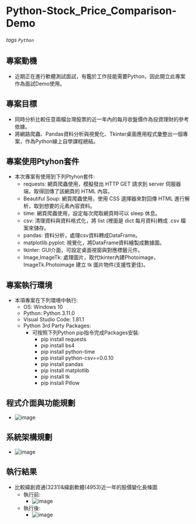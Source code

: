 # Python-Stock_Price_Comparison-Demo

###### tags `Python`

## 專案動機
- 近期正在進行軟體測試面試，有鑑於工作技能需要Python，因此開立此專案作為面試Demo使用。

## 專案目標
- 同時分析比較任意兩檔台灣股票的近一年內的每月收盤價作為投資理財的參考依據。
- 將網路爬蟲、Pandas資料分析與視覺化、Tkinter桌面應用程式彙整出一個專案，作為Python線上自學課程總結。

## 專案使用Ptyhon套件
- 本次專案有使用到下列Ptyhon套件:
    - requests:  網頁爬蟲使用，模擬發出 HTTP GET 請求到 server 伺服器端，取得回傳了該網頁的 HTML 內容。
    - Beautiful Soup: 網頁爬蟲使用，使用 CSS 選擇器來對回傳 HTML 進行解析，取到想要的元素內容資料。
    - time: 網頁爬蟲使用，設定每次爬取網頁時可以 sleep 休息。
    - csv: 清理資料與資料格式化，將 list (裡面是 dict 每月資料)轉成 .csv 檔案來儲存。
    - pandas: 資料分析，處理csv資料轉成DataFrame。
    - matplotlib.pyplot: 視覺化，將DataFrame資料繪製成數據圖。
    - tkinter: GUI介面，可設定桌面視窗與對應標籤元件。
    - Image,ImageTk: 處理圖片，取代tkinter內建Photoimage，ImageTk.Photoimage 建立 tk 圖片物件(支援性更佳)。

## 專案執行環境
- 本項專案在下列環境中執行:
    - OS: Windows 10
    - Python: Python 3.11.0
    - Visual Studio Code: 1.81.1
    - Python 3rd Party Packages: 
        - 可按照下列Python pip指令完成Packages安裝:
            - pip install requests
            - pip install bs4
            - pip install python-time
            - pip install python-csv==0.0.10
            - pip install pandas
            - pip install matplotlib
            - pip install tk
            - pip install Pillow
## 程式介面與功能規劃
- ![image](https://github.com/steve50207/Python-Stock_Price_Comparison-Demo/blob/main/png/%E7%A8%8B%E5%BC%8F%E4%BB%8B%E9%9D%A2%E8%88%87%E5%8A%9F%E8%83%BD%E8%A6%8F%E5%8A%83.PNG)
      
## 系統架構規劃
- ![image](https://github.com/steve50207/Python-Stock_Price_Comparison-Demo/blob/main/png/%E7%B3%BB%E7%B5%B1%E6%9E%B6%E6%A7%8B%E8%A6%8F%E5%8A%83.PNG)
    
## 執行結果
- 比較緯創資通(3231)&緯創軟體(4953)近一年的股價變化長條圖
    - 執行前:
        - ![image](https://github.com/steve50207/Python-Stock_Price_Comparison-Demo/blob/main/png/%E5%9F%B7%E8%A1%8C%E5%89%8D.PNG)
    - 執行後:
        - ![image](https://github.com/steve50207/Python-Stock_Price_Comparison-Demo/blob/main/png/%E5%9F%B7%E8%A1%8C%E5%BE%8C.PNG)